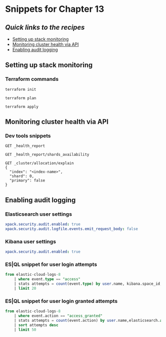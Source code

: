 # Snippets for Chapter 13

## <em>Quick links to the recipes</em>
* [Setting up stack monitoring](#setting-up-stack-monitoring)
* [Monitoring cluster health via API](#monitoring-cluster-health-via-api)
* [Enabling audit logging](#enabling-audit-logging )


## Setting up stack monitoring
### Terraform commands
```console
terraform init
```
```console
terraform plan 
```
```console
terraform apply
```

## Monitoring cluster health via API
### Dev tools snippets
```
GET _health_report 
```
```
GET _health_report/shards_availability
```
```
GET _cluster/allocation/explain
{
  "index": "<index-name>",
  "shard": 0,
  "primary": false
}
```

## Enabling audit logging
### Elasticsearch user settings
```yaml
xpack.security.audit.enabled: true 
xpack.security.audit.logfile.events.emit_request_body: false 
```

### Kibana user settings
```yaml
xpack.security.audit.enabled: true 
```
### ES|QL snippet for user login attempts
```sql
from elastic-cloud-logs-8  
    | where event.type == "access" 
    | stats attempts = count(event.type) by user.name, kibana.space_id, event.outcome
    | limit 20
```

### ES|QL snippet for user login granted attempts
```sql
from elastic-cloud-logs-8 
    | where event.action == "access_granted"  
    | stats attempts = count(event.action) by user.name,elasticsearch.audit.user.roles, elasticsearch.audit.indices 
    | sort attempts desc
    | limit 50
```
